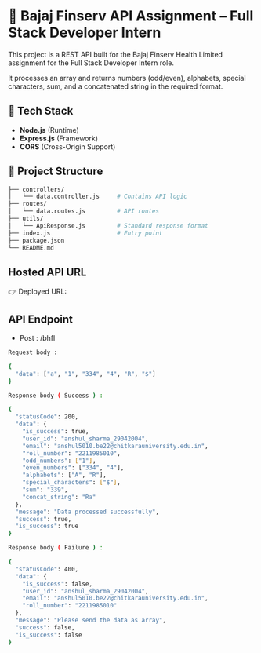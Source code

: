# 📌 Bajaj Finserv API Assignment – Full Stack Developer Intern

This project is a REST API built for the Bajaj Finserv Health Limited assignment for the Full Stack Developer Intern role.

It processes an array and returns numbers (odd/even), alphabets, special characters, sum, and a concatenated string in the required format.

## 🚀 Tech Stack

* **Node.js** (Runtime)
* **Express.js** (Framework)
* **CORS** (Cross-Origin Support)

## 📂 Project Structure

```bash
├── controllers/
│   └── data.controller.js     # Contains API logic
├── routes/
│   └── data.routes.js         # API routes
├── utils/
│   └── ApiResponse.js         # Standard response format
├── index.js                   # Entry point
├── package.json
└── README.md

```


## Hosted API URL

👉 Deployed URL:

## API Endpoint
+ Post : /bhfl

```bash
Request body : 

{
  "data": ["a", "1", "334", "4", "R", "$"]
}

```

```bash
Response body ( Success ) : 

{
  "statusCode": 200,
  "data": {
    "is_success": true,
    "user_id": "anshul_sharma_29042004",
    "email": "anshul5010.be22@chitkarauniversity.edu.in",
    "roll_number": "2211985010",
    "odd_numbers": ["1"],
    "even_numbers": ["334", "4"],
    "alphabets": ["A", "R"],
    "special_characters": ["$"],
    "sum": "339",
    "concat_string": "Ra"
  },
  "message": "Data processed successfully",
  "success": true,
  "is_success": true
}

```
```bash
Response body ( Failure ) : 

{
  "statusCode": 400,
  "data": {
    "is_success": false,
    "user_id": "anshul_sharma_29042004",
    "email": "anshul5010.be22@chitkarauniversity.edu.in",
    "roll_number": "2211985010"
  },
  "message": "Please send the data as array",
  "success": false,
  "is_success": false
}

```

